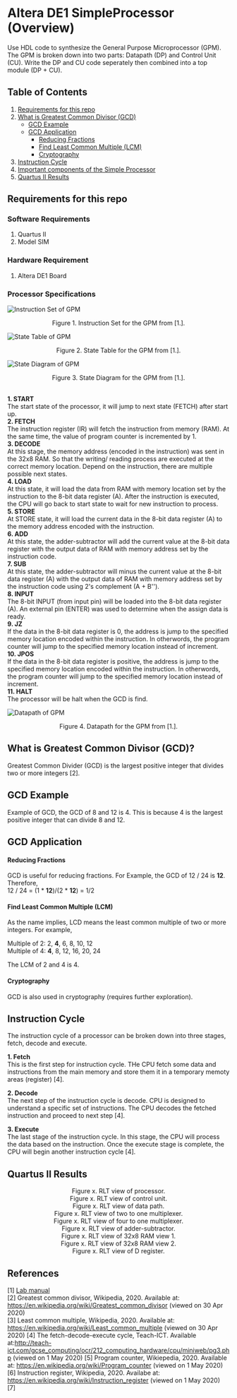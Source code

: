 # Altera DE1 SimpleProcessor (Overview)
Use HDL code to synthesize the General Purpose Microprocessor (GPM). The GPM is broken down into two parts: 
Datapath (DP) and Control Unit (CU). Write the DP and CU code seperately then combined into a top module 
(DP + CU).

## Table of Contents
1.  [Requirements for this repo](#repoReq)
2.  [What is Greatest Common Divisor (GCD)](#whatIsGCD)
    * [GCD Example](#GCDExp)
    * [GCD Application](#GCDApp)
        * [Reducing Fractions](#redFrac)
        * [Find Least Common Multiple (LCM)](#findLCM)
        * [Cryptography](#crypto)
3.  [Instruction Cycle](#instCyc)     
4.  [Important components of the Simple Processor](#importComp)    
5.  [Quartus II Results](#quar2Res)

## <a name="repoReq"></a> Requirements for this repo  
### Software Requirements
1. Quartus II
2. Model SIM

### Hardware Requirement
1. Altera DE1 Board

### Processor Specifications
![Instruction Set of GPM](https://github.com/jason9829/AlteraDE1_SimpleProcessor/tree/master/resources/images/Lab%20Manual%20Images/InstructionSet.png)   
<div align="center">
  Figure 1. Instruction Set for the GPM from [1.]. 
</div>

![State Table of GPM](https://github.com/jason9829/AlteraDE1_SimpleProcessor/tree/master/resources/images/Lab%20Manual%20Images/StateTable.png)   
<div align="center">
  Figure 2. State Table for the GPM from [1.]. 
</div>

![State Diagram of GPM](https://github.com/jason9829/AlteraDE1_SimpleProcessor/tree/master/resources/images/Lab%20Manual%20Images/StateDiagram.png)   
<div align="center">
  Figure 3. State Diagram for the GPM from [1.]. 
</div>  
&nbsp  

**1. START**  
The start state of the processor, it will jump to next state (FETCH) after start up.  
**2. FETCH**  
The instruction register (IR) will fetch the instruction from memory (RAM). At the same time, the value of program
counter is incremented by 1.  
**3. DECODE**  
At this stage, the memory address (encoded in the instruction) was sent in the 32x8 RAM. So that the writing/ reading
process are executed at the correct memory location. Depend on the instruction, there are multiple possible next states.  
**4. LOAD**  
At this state, it will load the data from RAM with memory location set by the instruction to the 8-bit data register (A). After
the instruction is executed, the CPU will go back to start state to wait for new instruction to process.  
**5. STORE**  
At STORE state, it will load the current data in the 8-bit data register (A) to the memory address encoded with the instruction.  
**6. ADD**  
At this state, the adder-subtractor will add the current value at the 8-bit data register with the output data of RAM with
memory address set by the instruction code.  
**7. SUB**  
At this state, the adder-subtractor will minus the current value at the 8-bit data register (A) with the output data of RAM with
memory address set by the instruction code using 2's complement (A + B'').  
**8. INPUT**  
The 8-bit INPUT (from input pin) will be loaded into the 8-bit data register (A). An external pin (ENTER) was used to determine
when the assign data is ready.  
**9. JZ**  
If the data in the 8-bit data register is 0, the address is jump to the specified memory location encoded within the instruction.
In otherwords, the program counter will jump to the specified memory location instead of increment.  
**10. JPOS**   
If the data in the 8-bit data register is positive, the address is jump to the specified memory location encoded within the instruction.
In otherwords, the program counter will jump to the specified memory location instead of increment.  
**11. HALT**    
The processor will be halt when the GCD is find.  

![Datapath of GPM](https://github.com/jason9829/AlteraDE1_SimpleProcessor/tree/master/resources/images/Lab%20Manual%20Images/Datapath.png)   
<div align="center">
  Figure 4. Datapath for the GPM from [1.]. 
</div>

## <a name="whatIsGCD"></a> What is Greatest Common Divisor (GCD)?
Greatest Common Divider (GCD) is the largest positive integer that divides two or more integers [2].

## <a name="GCDExp"></a> GCD Example
Example of GCD, the GCD of 8 and 12 is 4. This is because 4 is the largest positive integer that can
divide 8 and 12.


## <a name="GCDApp"></a> GCD Application
#### <a name="redFrac"></a> Reducing Fractions
GCD is useful for reducing fractions. For Example, the GCD of 12 / 24 is **12**. Therefore,  
12 / 24 = (1 * **12**)/(2 * **12**) = 1/2 

#### <a name="findLCM"></a> Find Least Common Multiple (LCM)
As the name implies, LCD means the least common multiple of two or more integers. For example,  

Multiple of 2:	2, **4**, 6, 8, 10, 12  
Multiple of 4:  **4**, 8, 12, 16, 20, 24

The LCM of 2 and 4 is 4.

#### <a name="crypto"></a> Cryptography
GCD is also used in cryptography (requires further exploration).


## <a name="instCyc"></a> Instruction Cycle
The instruction cycle of a processor can be broken down into three stages, fetch, decode and execute.

**1. Fetch**  
This is the first step for instruction cycle. THe CPU fetch some data and instructions from the main
memory and store them it in a temporary memoty areas (register) [4]. 

**2. Decode**  
The next step of the instruction cycle is decode. CPU is designed to understand a specific set of instructions.
The CPU decodes the fetched instruction and proceed to next step [4].

**3. Execute**  
The last stage of the instruction cycle. In this stage, the CPU will process the data based on the instruction.
Once the execute stage is complete, the CPU will begin another instruction cycle [4].  

## <a  name="quar2Res"></a> Quartus II Results  

<div align="center">
  Figure x. RLT view of processor. 
</div>  


<div align="center">
  Figure x. RLT view of control unit. 
</div>

<div align="center">
  Figure x. RLT view of data path. 
</div>

<div align="center">
  Figure x. RLT view of two to one multiplexer. 
</div>

<div align="center">
  Figure x. RLT view of four to one multiplexer. 
</div>

<div align="center">
  Figure x. RLT view of adder-subtractor. 
</div>

<div align="center">
  Figure x. RLT view of 32x8 RAM view 1. 
</div>

<div align="center">
  Figure x. RLT view of 32x8 RAM view 2. 
</div>

<div align="center">
  Figure x. RLT view of D register. 
</div>


## References
[1] [Lab manual](https://github.com/jason9829/AlteraDE1_SimpleProcessor/blob/master/resources/pdf/BAME2044%20%40%20LAB%202018.pdf)  
[2] Greatest common divisor, Wikipedia, 2020. Available at: https://en.wikipedia.org/wiki/Greatest_common_divisor (viewed on 30 Apr 2020)  
[3] Least common multiple, Wikipedia, 2020. Available at: https://en.wikipedia.org/wiki/Least_common_multiple (viewed on 30 Apr 2020)
[4] The fetch-decode-execute cycle, Teach-ICT. Available at:http://teach-ict.com/gcse_computing/ocr/212_computing_hardware/cpu/miniweb/pg3.php (viewed on 1 May 2020) 
[5] Program counter, Wikiepedia, 2020. Available at: https://en.wikipedia.org/wiki/Program_counter (viewed on 1 May 2020)
[6] Instruction register, Wikipedia, 2020. Availabe at: https://en.wikipedia.org/wiki/Instruction_register (viewed on 1 May 2020)
[7]
